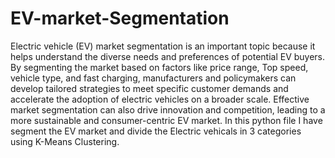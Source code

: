 # EV-market-Segmentation
Electric vehicle (EV) market segmentation is an important topic because
it helps understand the diverse needs and preferences of potential EV buyers. 
By segmenting the market based on factors like price range, Top speed, vehicle type, and fast charging,
manufacturers and policymakers can develop tailored strategies to meet specific customer demands and accelerate the adoption of electric vehicles on a broader scale.
Effective market segmentation can also drive innovation and competition, leading to a more sustainable and consumer-centric EV market.
In this python file I have segment the EV market and divide the Electric vehicals in 3 categories using K-Means Clustering.
